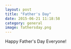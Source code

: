 ```yaml
---
layout: post
title: "Father's Day"
date: 2015-06-21 11:18:58
category: general
image: fathersday.png
---
```

Happy Father's Day Everyone!